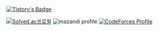 [![Tistory's Badge](https://github-readme-tistory-card.vercel.app/api/badge?name=jemin06)](https://github.com/loosie/github-readme-tistory-card)


[![Solved.ac프로필](http://mazassumnida.wtf/api/generate_badge?boj=jemin0619)](https://solved.ac/jemin0619)
![mazandi profile](http://mazandi.herokuapp.com/api?handle=jemin0619&theme=dark)
[![CodeForces Profile](https://cf.leed.at?id=jemin0619)](https://codeforces.com/profile/jemin0619)
